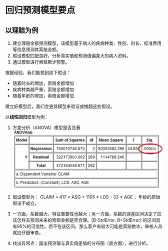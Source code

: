 # 回归预测模型要点

## 以理赔为例 ##

1. 建立理赔金额预测模型，该模型基于病人的疾病种类、性别、时长、标准费用等信息预测其索赔金额。
2. 假设模型匹配良好，分析真实值和预测值偏差大的病人资料。
3. 通过模型进行索赔欺诈预警。

根据经验，我们能想到如下假设：

- 随着时长的增加，索赔金额增加
- 疾病种类越严重，索赔金额增加
- 随着年龄的增加，索赔金额增加

建立好模型后，我们会更具模型来验证或推翻这些假设。

以**线性回归**模型为例：

1. 方差分析（ANOVA）模型是否显著![方差分析检验](../assets/WX20200705-154740@2x.png)

2. 假设模型为： CLAIM = 417 * ASG + 1105 * LOS - 33 * AGE ，年龄的原始假设不成立。

3. 一方面，系数越大，特征重要性也越大；另一方面，系数的误差区间决定了应该怎样去预测未来的索赔金额是否合理。[B-StdError, B+StdError] 的区间具有95%的可信性。若不在该区间，那么客户有较大可能是索赔欺诈，审核人员就应仔细审查。

4. 找出异常点：画出预测值与真实值差值的分布图（直方图），进行分析。

   



